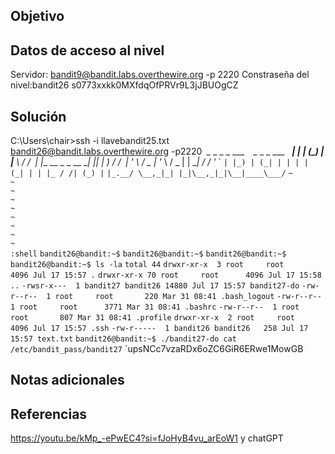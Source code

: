 
## Objetivo

## Datos de acceso al nivel
Servidor: bandit9@bandit.labs.overthewire.org -p 2220
Constraseña del nivel:bandit26 s0773xxkk0MXfdqOfPRVr9L3jJBUOgCZ

## Solución
C:\Users\chair>ssh -i llavebandit25.txt bandit26@bandit.labs.overthewire.org -p2220`
 `_                     _ _ _   ___   __`
  `_                     _ _ _   ___   __`
 `| |                   | (_) | |__ \ / /`
 `| |__   __ _ _ __   __| |_| |_   ) / /_`
 `| '_ \ / _ | '_ \ / _ | | __| / / '_ \`
 `| |_) | (_| | | | | (_| | | |_ / /| (_) |`
 `|_.__/ \__,_|_| |_|\__,_|_|\__|____\___/`
`~                                                                                                                             ~                                                                                                                             ~                                                                                                                             ~                                                                                                                             ~                                                                                                                             ~                                                                                                                             ~                                                                                                                             ~                                                                                                                             ~                                                                                                                             :shell`
`bandit26@bandit:~$`
`bandit26@bandit:~$`
`bandit26@bandit:~$`
`bandit26@bandit:~$ ls -la`
`total 44`
`drwxr-xr-x  3 root     root      4096 Jul 17 15:57 .`
`drwxr-xr-x 70 root     root      4096 Jul 17 15:58 ..`
`-rwsr-x---  1 bandit27 bandit26 14880 Jul 17 15:57 bandit27-do`
`-rw-r--r--  1 root     root       220 Mar 31 08:41 .bash_logout`
`-rw-r--r--  1 root     root      3771 Mar 31 08:41 .bashrc`
`-rw-r--r--  1 root     root       807 Mar 31 08:41 .profile`
`drwxr-xr-x  2 root     root      4096 Jul 17 15:57 .ssh`
`-rw-r-----  1 bandit26 bandit26   258 Jul 17 15:57 text.txt`
`bandit26@bandit:~$ ./bandit27-do cat /etc/bandit_pass/bandit27`
`upsNCc7vzaRDx6oZC6GiR6ERwe1MowGB
## Notas adicionales

## Referencias
https://youtu.be/kMp_-ePwEC4?si=fJoHyB4vu_arEoW1 y chatGPT


